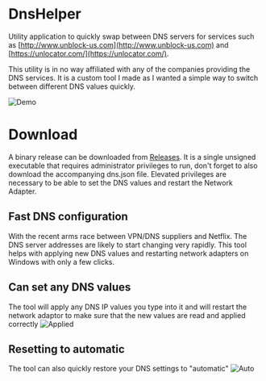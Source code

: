 # DnsHelper
Utility application to quickly swap between DNS servers for services such as [http://www.unblock-us.com](http://www.unblock-us.com) and [https://unlocator.com/](https://unlocator.com/).

This utility is in no way affiliated with any of the companies providing the DNS services. It is a custom tool I made as I wanted a simple way to switch between different DNS values quickly.

![Demo](http://i.imgur.com/tDRqKYJ.gif "Animated demonstration of the tool")

# Download
A binary release can be downloaded from [Releases](https://github.com/sverrirs/DnsHelper/releases). 
It is a single unsigned executable that requires administrator privileges to run, don't forget to also download the accompanying dns.json file.
Elevated privileges are necessary to be able to set the DNS values and restart the Network Adapter.

## Fast DNS configuration
With the recent arms race between VPN/DNS suppliers and Netflix. The DNS server addresses are likely to start changing very rapidly. 
This tool helps with applying new DNS values and restarting network adapters on Windows with only a few clicks.

## Can set any DNS values
The tool will apply any DNS IP values you type into it and will restart the network adaptor to make sure that the new values are read and applied correctly
![Applied](http://i.imgur.com/74E2xny.jpg "A IPv4 sheet showing values that the tool updated")

## Resetting to automatic
The tool can also quickly restore your DNS settings to "automatic"
![Auto](http://i.imgur.com/maNnu08.jpg "The tool can also restore the DNS values to automatic")


